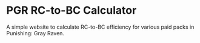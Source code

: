 # PGR RC-to-BC Calculator

A simple website to calculate RC-to-BC efficiency for various paid packs in Punishing: Gray Raven.
